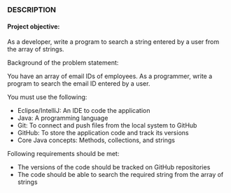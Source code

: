 ### DESCRIPTION

#### Project objective:

As a developer, write a program to search a string entered by a user from the array of strings.

 

Background of the problem statement:

You have an array of email IDs of employees. As a programmer, write a program to search the email ID entered by a user.

 

You must use the following:

* Eclipse/IntelliJ: An IDE to code the application
* Java: A programming language
* Git: To connect and push files from the local system to GitHub
* GitHub: To store the application code and track its versions
* Core Java concepts: Methods, collections, and strings
 

Following requirements should be met:

* The versions of the code should be tracked on GitHub repositories
* The code should be able to search the required string from the array of strings
 
